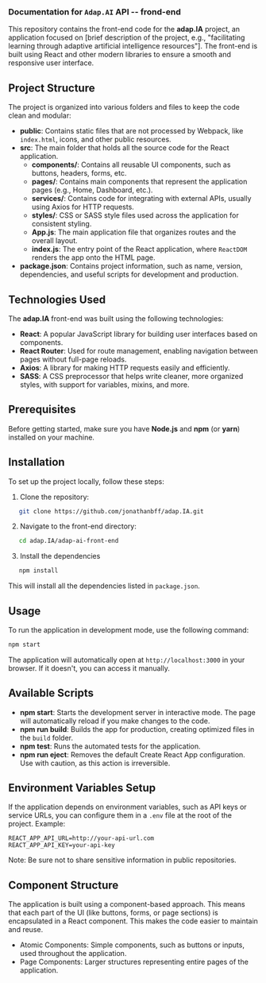 ### Documentation for `Adap.AI` API -- frond-end

This repository contains the front-end code for the **adap.IA** project, an application focused on [brief description of the project, e.g., "facilitating learning through adaptive artificial intelligence resources"]. The front-end is built using React and other modern libraries to ensure a smooth and responsive user interface.

## Project Structure

The project is organized into various folders and files to keep the code clean and modular:

- **public**: Contains static files that are not processed by Webpack, like `index.html`, icons, and other public resources.
- **src**: The main folder that holds all the source code for the React application.
  - **components/**: Contains all reusable UI components, such as buttons, headers, forms, etc.
  - **pages/**: Contains main components that represent the application pages (e.g., Home, Dashboard, etc.).
  - **services/**: Contains code for integrating with external APIs, usually using Axios for HTTP requests.
  - **styles/**: CSS or SASS style files used across the application for consistent styling.
  - **App.js**: The main application file that organizes routes and the overall layout.
  - **index.js**: The entry point of the React application, where `ReactDOM` renders the app onto the HTML page.
- **package.json**: Contains project information, such as name, version, dependencies, and useful scripts for development and production.

## Technologies Used

The **adap.IA** front-end was built using the following technologies:

- **React**: A popular JavaScript library for building user interfaces based on components.
- **React Router**: Used for route management, enabling navigation between pages without full-page reloads.
- **Axios**: A library for making HTTP requests easily and efficiently.
- **SASS**: A CSS preprocessor that helps write cleaner, more organized styles, with support for variables, mixins, and more.

## Prerequisites

Before getting started, make sure you have **Node.js** and **npm** (or **yarn**) installed on your machine.

## Installation

To set up the project locally, follow these steps:

1. Clone the repository:
```bash
   git clone https://github.com/jonathanbff/adap.IA.git
```

2. Navigate to the front-end directory:
```bash
   cd adap.IA/adap-ai-front-end
```

3. Install the dependencies
```bash
   npm install
```
This will install all the dependencies listed in `package.json`.

## Usage

To run the application in development mode, use the following command:

```bash
npm start
```

The application will automatically open at `http://localhost:3000` in your browser. If it doesn't, you can access it manually.

## Available Scripts

- **npm start**: Starts the development server in interactive mode. The page will automatically reload if you make changes to the code.
- **npm run build**: Builds the app for production, creating optimized files in the `build` folder.
- **npm test**: Runs the automated tests for the application.
- **npm run eject**: Removes the default Create React App configuration. Use with caution, as this action is irreversible.

## Environment Variables Setup

If the application depends on environment variables, such as API keys or service URLs, you can configure them in a `.env` file at the root of the project. Example:

```env
REACT_APP_API_URL=http://your-api-url.com
REACT_APP_API_KEY=your-api-key
```

Note: Be sure not to share sensitive information in public repositories.

## Component Structure

The application is built using a component-based approach. This means that each part of the UI (like buttons, forms, or page sections) is encapsulated in a React component. This makes the code easier to maintain and reuse.

- Atomic Components: Simple components, such as buttons or inputs, used throughout the application.
- Page Components: Larger structures representing entire pages of the application.
